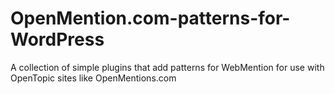 # OpenMention.com-patterns-for-WordPress
A collection of simple plugins that add patterns for WebMention for use with OpenTopic sites like OpenMentions.com
